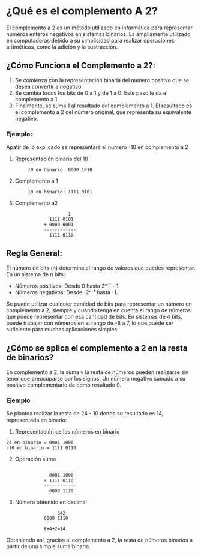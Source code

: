 # ¿Qué es el complemento A 2?

El complemento a 2 es un método utilizado en informática para representar números enteros negativos en sistemas binarios. Es ampliamente utilizado en computadoras debido a su simplicidad para realizar operaciones aritméticas, como la adición y la sustracción.

## ¿Cómo Funciona el Complemento a 2?:
1.  Se comienza con la representación binaria del número positivo que se desea convertir a negativo.
2. Se cambia todos los bits de 0 a 1 y de 1 a 0. Este paso le da el complemento a 1.
3. Finalmente, se suma 1 al resultado del complemento a 1. El resultado es el complemento a 2 del número original, que representa su equivalente negativo.

### Ejemplo:
Apatir de lo explicado se representará el numero -10 en complemento a 2

1. Representación binaria del 10 
```
        10 en binario: 0000 1010
```
2. Complemento a 1

```
        10 en binario: 1111 0101
```
3. Complemento a2 
```    
                       1
                1111 0101
              + 0000 0001
              ------------
                1111 0110
```
## Regla General:

El número de bits (n) determina el rango de valores que puedes representar. En un sistema de n bits:

* Números positivos: Desde 0 hasta 2ⁿ⁻¹ - 1.
* Números negativos: Desde -2ⁿ⁻¹ hasta -1.

Se puede utilizar cualquier cantidad de bits para representar un número en complemento a 2, siempre y cuando tenga en cuenta el rango de números que puede representar con esa cantidad de bits. En sistemas de 4 bits, puede trabajar con números en el rango de -8 a 7, lo que puede ser suficiente para muchas aplicaciones simples.


## ¿Cómo se aplica el complemento a 2 en la resta de binarios?

 En complemento a 2, la suma y la resta de números pueden realizarse sin tener que preocuparse por los signos. Un número negativo sumado a su positivo complementario da como resultado 0.

### Ejemplo
Se plantea realizar la resta de 24 - 10 donde su resultado es 14, representada en binario:

1. Representación de los números en binario
```                        
24 en binario = 0001 1000
-10 en binario = 1111 0110

```

2. Operación suma 
```    
                       
                0001 1000
              + 1111 0110
              ------------
                0000 1110
```
3. Número obtenido en decimal
```               
                   842
              0000 1110

              8+4+2=14              
```
Obteniendo así, gracias al complemento a 2, la resta de números binarios a partir de una simple suma binaria.

